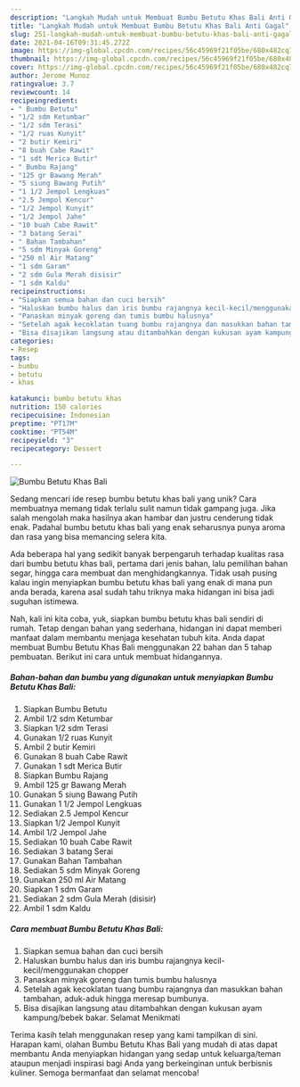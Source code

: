 ```yaml
---
description: "Langkah Mudah untuk Membuat Bumbu Betutu Khas Bali Anti Gagal"
title: "Langkah Mudah untuk Membuat Bumbu Betutu Khas Bali Anti Gagal"
slug: 251-langkah-mudah-untuk-membuat-bumbu-betutu-khas-bali-anti-gagal
date: 2021-04-16T09:31:45.272Z
image: https://img-global.cpcdn.com/recipes/56c45969f21f05be/680x482cq70/bumbu-betutu-khas-bali-foto-resep-utama.jpg
thumbnail: https://img-global.cpcdn.com/recipes/56c45969f21f05be/680x482cq70/bumbu-betutu-khas-bali-foto-resep-utama.jpg
cover: https://img-global.cpcdn.com/recipes/56c45969f21f05be/680x482cq70/bumbu-betutu-khas-bali-foto-resep-utama.jpg
author: Jerome Munoz
ratingvalue: 3.7
reviewcount: 14
recipeingredient:
- " Bumbu Betutu"
- "1/2 sdm Ketumbar"
- "1/2 sdm Terasi"
- "1/2 ruas Kunyit"
- "2 butir Kemiri"
- "8 buah Cabe Rawit"
- "1 sdt Merica Butir"
- " Bumbu Rajang"
- "125 gr Bawang Merah"
- "5 siung Bawang Putih"
- "1 1/2 Jempol Lengkuas"
- "2.5 Jempol Kencur"
- "1/2 Jempol Kunyit"
- "1/2 Jempol Jahe"
- "10 buah Cabe Rawit"
- "3 batang Serai"
- " Bahan Tambahan"
- "5 sdm Minyak Goreng"
- "250 ml Air Matang"
- "1 sdm Garam"
- "2 sdm Gula Merah disisir"
- "1 sdm Kaldu"
recipeinstructions:
- "Siapkan semua bahan dan cuci bersih"
- "Haluskan bumbu halus dan iris bumbu rajangnya kecil-kecil/menggunakan chopper"
- "Panaskan minyak goreng dan tumis bumbu halusnya"
- "Setelah agak kecoklatan tuang bumbu rajangnya dan masukkan bahan tambahan, aduk-aduk hingga meresap bumbunya."
- "Bisa disajikan langsung atau ditambahkan dengan kukusan ayam kampung/bebek bakar. Selamat Menikmati"
categories:
- Resep
tags:
- bumbu
- betutu
- khas

katakunci: bumbu betutu khas 
nutrition: 150 calories
recipecuisine: Indonesian
preptime: "PT17M"
cooktime: "PT54M"
recipeyield: "3"
recipecategory: Dessert

---
```



![Bumbu Betutu Khas Bali](https://img-global.cpcdn.com/recipes/56c45969f21f05be/680x482cq70/bumbu-betutu-khas-bali-foto-resep-utama.jpg)

Sedang mencari ide resep bumbu betutu khas bali yang unik? Cara membuatnya memang tidak terlalu sulit namun tidak gampang juga. Jika salah mengolah maka hasilnya akan hambar dan justru cenderung tidak enak. Padahal bumbu betutu khas bali yang enak seharusnya punya aroma dan rasa yang bisa memancing selera kita.

Ada beberapa hal yang sedikit banyak berpengaruh terhadap kualitas rasa dari bumbu betutu khas bali, pertama dari jenis bahan, lalu pemilihan bahan segar, hingga cara membuat dan menghidangkannya. Tidak usah pusing kalau ingin menyiapkan bumbu betutu khas bali yang enak di mana pun anda berada, karena asal sudah tahu triknya maka hidangan ini bisa jadi suguhan istimewa.




Nah, kali ini kita coba, yuk, siapkan bumbu betutu khas bali sendiri di rumah. Tetap dengan bahan yang sederhana, hidangan ini dapat memberi manfaat dalam membantu menjaga kesehatan tubuh kita. Anda dapat membuat Bumbu Betutu Khas Bali menggunakan 22 bahan dan 5 tahap pembuatan. Berikut ini cara untuk membuat hidangannya.

<!--inarticleads1-->

##### Bahan-bahan dan bumbu yang digunakan untuk menyiapkan Bumbu Betutu Khas Bali:

1. Siapkan  Bumbu Betutu
1. Ambil 1/2 sdm Ketumbar
1. Siapkan 1/2 sdm Terasi
1. Gunakan 1/2 ruas Kunyit
1. Ambil 2 butir Kemiri
1. Gunakan 8 buah Cabe Rawit
1. Gunakan 1 sdt Merica Butir
1. Siapkan  Bumbu Rajang
1. Ambil 125 gr Bawang Merah
1. Gunakan 5 siung Bawang Putih
1. Gunakan 1 1/2 Jempol Lengkuas
1. Sediakan 2.5 Jempol Kencur
1. Siapkan 1/2 Jempol Kunyit
1. Ambil 1/2 Jempol Jahe
1. Sediakan 10 buah Cabe Rawit
1. Sediakan 3 batang Serai
1. Gunakan  Bahan Tambahan
1. Sediakan 5 sdm Minyak Goreng
1. Gunakan 250 ml Air Matang
1. Siapkan 1 sdm Garam
1. Sediakan 2 sdm Gula Merah (disisir)
1. Ambil 1 sdm Kaldu




<!--inarticleads2-->

##### Cara membuat Bumbu Betutu Khas Bali:

1. Siapkan semua bahan dan cuci bersih
1. Haluskan bumbu halus dan iris bumbu rajangnya kecil-kecil/menggunakan chopper
1. Panaskan minyak goreng dan tumis bumbu halusnya
1. Setelah agak kecoklatan tuang bumbu rajangnya dan masukkan bahan tambahan, aduk-aduk hingga meresap bumbunya.
1. Bisa disajikan langsung atau ditambahkan dengan kukusan ayam kampung/bebek bakar. Selamat Menikmati




Terima kasih telah menggunakan resep yang kami tampilkan di sini. Harapan kami, olahan Bumbu Betutu Khas Bali yang mudah di atas dapat membantu Anda menyiapkan hidangan yang sedap untuk keluarga/teman ataupun menjadi inspirasi bagi Anda yang berkeinginan untuk berbisnis kuliner. Semoga bermanfaat dan selamat mencoba!
